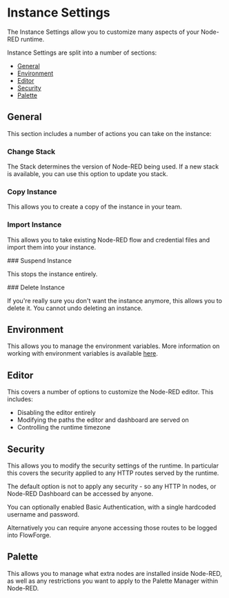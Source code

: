 # Instance Settings

The Instance Settings allow you to customize many aspects of your Node-RED runtime.

Instance Settings are split into a number of sections:

 - [General](#general)
 - [Environment](#environment)
 - [Editor](#editor)
 - [Security](#security)
 - [Palette](#palette)

## General

This section includes a number of actions you can take on the instance:

### Change Stack

The Stack determines the version of Node-RED being used. If a new stack
is available, you can use this option to update you stack.

### Copy Instance

This allows you to create a copy of the instance in your team. 

### Import Instance

This allows you to take existing Node-RED flow and credential files and import them
into your instance.

### Suspend Instance

This stops the instance entirely.

### Delete Instance

If you're really sure you don't want the instance anymore, this allows you to delete
it. You cannot undo deleting an instance.

## Environment

This allows you to manage the environment variables. More information
on working with environment variables is available [here](./envvar.md).

## Editor

This covers a number of options to customize the Node-RED editor. This includes:

 - Disabling the editor entirely
 - Modifying the paths the editor and dashboard are served on
 - Controlling the runtime timezone

## Security

This allows you to modify the security settings of the runtime. In particular
this covers the security applied to any HTTP routes served by the runtime.

The default option is not to apply any security - so any HTTP In nodes, or Node-RED
Dashboard can be accessed by anyone.

You can optionally enabled Basic Authentication, with a single hardcoded username
and password.

Alternatively you can require anyone accessing those routes to be logged into
FlowForge.

## Palette

This allows you to manage what extra nodes are installed inside Node-RED, as well
as any restrictions you want to apply to the Palette Manager within Node-RED.